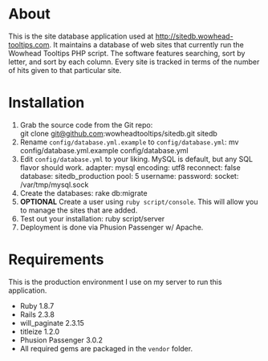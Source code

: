 # About

This is the site database application used at <http://sitedb.wowhead-tooltips.com>.  It maintains a database of web sites that currently run the Wowhead Tooltips PHP script.  The software features searching, sort by letter, and sort by each column.  Every site is tracked in terms of the number of hits given to that particular site.

# Installation

1. Grab the source code from the Git repo:    
		git clone git@github.com:wowheadtooltips/sitedb.git sitedb
2. Rename `config/database.yml.example` to `config/database.yml`:
		mv config/database.yml.example config/database.yml
3. Edit `config/database.yml` to your liking.  MySQL is default, but any SQL flavor should work.
		  adapter: mysql
		  encoding: utf8
		  reconnect: false
		  database: sitedb_production
		  pool: 5
		  username: <username>
		  password: <password>
		  socket: /var/tmp/mysql.sock
4. Create the databases:
		rake db:migrate
5. **OPTIONAL** Create a user using `ruby script/console`.  This will allow you to manage the sites that are added.
6. Test out your installation:
		ruby script/server
7. Deployment is done via Phusion Passenger w/ Apache.

# Requirements

This is the production environment I use on my server to run this application.

* Ruby 1.8.7
* Rails 2.3.8
* will_paginate 2.3.15
* titleize 1.2.0
* Phusion Passenger 3.0.2
* All required gems are packaged in the `vendor` folder.
